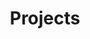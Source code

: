 ---
layout: projects
title: Projects
permalink: /projects/
description: Blog hosted projects page
---